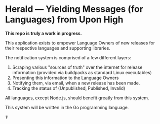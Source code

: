 # Herald — Yielding Messages (for Languages) from Upon High

**This repo is truly a work in progress.**

This application exists to empower Language Owners of new releases for their
respective languages and supporting libraries.

The notification system is comprised of a few different layers:

1. Scraping various "sources of truth" over the internet for release information (provided via buildpacks as standard Linux executables)
2. Presenting this information to the Language Owners
3. Notifying them, via email, when a new release has been made.
4. Tracking the status of (Unpublished, Published, Invalid)

All languages, except Node.js, should benefit greatly from this system.

This system will be written in the Go programming language.

☤
